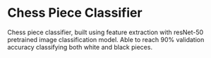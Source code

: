 # Chess Piece Classifier
Chess piece classifier, built using feature extraction with resNet-50 pretrained image classification model. Able to reach 90% validation accuracy classifying both white and black pieces. 
